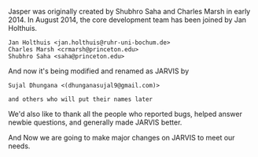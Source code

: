 Jasper was originally created by Shubhro Saha and Charles Marsh in early 2014.
In August 2014, the core development team has been joined by Jan Holthuis.


    Jan Holthuis <jan.holthuis@ruhr-uni-bochum.de>
    Charles Marsh <crmarsh@princeton.edu>
    Shubhro Saha <saha@princeton.edu>

And now it's being modified and renamed as JARVIS by 
    
    Sujal Dhungana <(dhunganasujal9@gmail.com)>
   
    and others who will put their names later 


We'd also like to thank all the people who reported bugs, helped
answer newbie questions, and generally made JARVIS better.

And Now we are going to make major changes on JARVIS to meet our needs.
